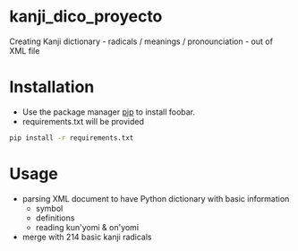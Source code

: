 # kanji_dico_proyecto
Creating Kanji dictionary - radicals / meanings / pronounciation - out of XML file

# Installation
- Use the package manager [pip](https://pip.pypa.io/en/stable/) to install foobar.
- requirements.txt will be provided

```bash
pip install -r requirements.txt
```

# Usage
- parsing XML document to have Python dictionary with basic information
	- symbol
	- definitions
	- reading kun'yomi & on'yomi
- merge with 214 basic kanji radicals
